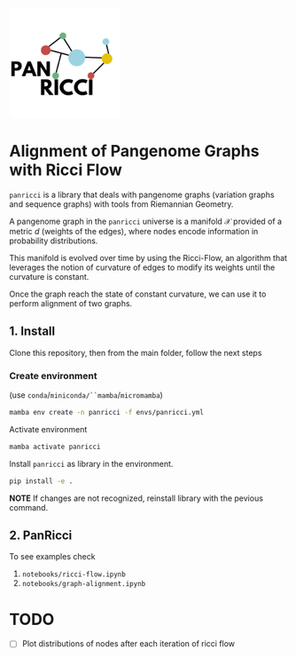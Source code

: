 <!-- ![pantera](images/PANRICCI-removebg-preview.png) -->
<img src="images/PANRICCI-removebg-preview.png" width="200" height="200">

# Alignment of Pangenome Graphs with Ricci Flow

`panricci` is a library that deals with pangenome graphs (variation graphs and sequence graphs)
with tools from Riemannian Geometry. 

A pangenome graph in the `panricci` universe is a manifold $\mathcal{X}$ provided of a metric $d$ 
(weights of the edges), where nodes encode information in probability distributions. 

This manifold is evolved over time by using the Ricci-Flow, an algorithm that leverages the notion
of curvature of edges to modify its weights until the curvature is constant.

Once the graph reach the state of constant curvature, we can use it to perform alignment of two graphs.

## 1. Install
Clone this repository, then from the main folder, follow the next steps

### Create environment
(use `conda`/`miniconda/``mamba`/`micromamba`)
```bash
mamba env create -n panricci -f envs/panricci.yml
```

Activate environment
```bash
mamba activate panricci
```

Install `panricci` as library in the environment.

<!-- [check](https://goodresearch.dev/setup#pip-install-your-package) -->
```bash
pip install -e .
```
**NOTE** If changes are not recognized, reinstall library with the pevious command.

## 2. PanRicci

To see examples check
1. `notebooks/ricci-flow.ipynb`
2. `notebooks/graph-alignment.ipynb`

# TODO
- [ ] Plot distributions of nodes after each iteration of ricci flow